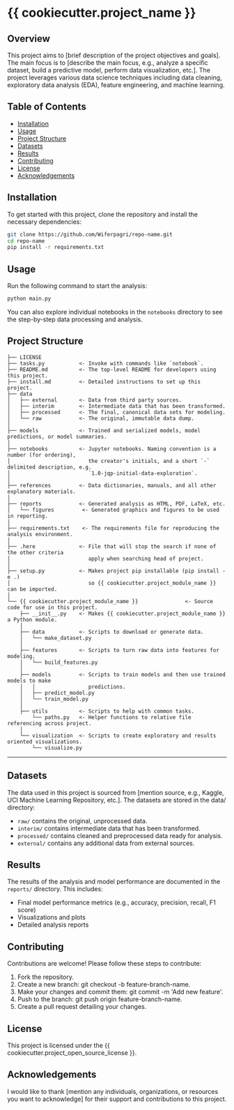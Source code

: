 # {{ cookiecutter.project_name }}

## Overview
This project aims to [brief description of the project objectives and goals]. The main focus is to [describe the main focus, e.g., analyze a specific dataset, build a predictive model, perform data visualization, etc.]. The project leverages various data science techniques including data cleaning, exploratory data analysis (EDA), feature engineering, and machine learning.

## Table of Contents
- [Installation](#installation)
- [Usage](#usage)
- [Project Structure](#project-structure)
- [Datasets](#datasets)
- [Results](#results)
- [Contributing](#contributing)
- [License](#license)
- [Acknowledgements](#acknowledgements)

## Installation
To get started with this project, clone the repository and install the necessary dependencies:

```bash
git clone https://github.com/Wiferpagri/repo-name.git
cd repo-name
pip install -r requirements.txt
```

## Usage

Run the following command to start the analysis:

```bash
python main.py
```

You can also explore individual notebooks in the `notebooks` directory to see the step-by-step data processing and analysis.

## Project Structure

    ├── LICENSE
    ├── tasks.py           <- Invoke with commands like `notebook`.
    ├── README.md          <- The top-level README for developers using this project.
    ├── install.md         <- Detailed instructions to set up this project.
    ├── data
    │   ├── external       <- Data from third party sources.
    │   ├── interim        <- Intermediate data that has been transformed.
    │   ├── processed      <- The final, canonical data sets for modeling.
    │   └── raw            <- The original, immutable data dump.
    │
    ├── models             <- Trained and serialized models, model predictions, or model summaries.
    │
    ├── notebooks          <- Jupyter notebooks. Naming convention is a number (for ordering),
    │                         the creator's initials, and a short `-` delimited description, e.g.
    │                         `1.0-jqp-initial-data-exploration`.
    │
    ├── references         <- Data dictionaries, manuals, and all other explanatory materials.
    │
    ├── reports            <- Generated analysis as HTML, PDF, LaTeX, etc.
    │   └── figures         <- Generated graphics and figures to be used in reporting.
    │
    ├── requirements.txt    <- The requirements file for reproducing the analysis environment.
    │
    ├── .here              <- File that will stop the search if none of the other criteria
    │                         apply when searching head of project.
    │
    ├── setup.py           <- Makes project pip installable (pip install -e .)
    │                         so {{ cookiecutter.project_module_name }} can be imported.
    │
    └── {{ cookiecutter.project_module_name }}               <- Source code for use in this project.
        ├── __init__.py    <- Makes {{ cookiecutter.project_module_name }} a Python module.
        │
        ├── data           <- Scripts to download or generate data.
        │   └── make_dataset.py
        │
        ├── features       <- Scripts to turn raw data into features for modeling.
        │   └── build_features.py
        │
        ├── models         <- Scripts to train models and then use trained models to make
        │   │                 predictions.
        │   ├── predict_model.py
        │   └── train_model.py
        │
        ├── utils          <- Scripts to help with common tasks.
            └── paths.py   <- Helper functions to relative file referencing across project.
        │
        └── visualization  <- Scripts to create exploratory and results oriented visualizations.
            └── visualize.py

---

## Datasets
The data used in this project is sourced from [mention source, e.g., Kaggle, UCI Machine Learning Repository, etc.]. The datasets are stored in the data/ directory:

* `raw/` contains the original, unprocessed data.
* `interim/` contains intermediate data that has been transformed.
* `processed/` contains cleaned and preprocessed data ready for analysis.
* `external/` contains any additional data from external sources.

## Results
The results of the analysis and model performance are documented in the `reports/` directory. This includes:

* Final model performance metrics (e.g., accuracy, precision, recall, F1 score)
* Visualizations and plots
* Detailed analysis reports

## Contributing
Contributions are welcome! Please follow these steps to contribute:

1. Fork the repository.
2. Create a new branch: git checkout -b feature-branch-name.
3. Make your changes and commit them: git commit -m 'Add new feature'.
4. Push to the branch: git push origin feature-branch-name.
5. Create a pull request detailing your changes.

## License
This project is licensed under the {{ cookiecutter.project_open_source_license }}.

## Acknowledgements
I would like to thank [mention any individuals, organizations, or resources you want to acknowledge] for their support and contributions to this project.
